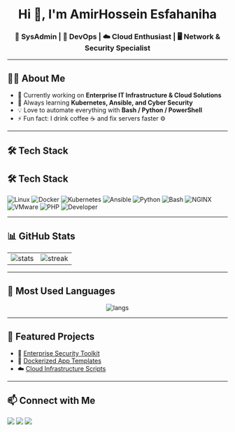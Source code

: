 <h1 align="center">Hi 👋, I'm AmirHossein Esfahaniha</h1>
<h3 align="center">🚀 SysAdmin | 🐳 DevOps | ☁️ Cloud Enthusiast | 🖥️ Network & Security Specialist</h3>

---

## 👨‍💻 About Me
- 🔭 Currently working on **Enterprise IT Infrastructure & Cloud Solutions**
- 🌱 Always learning **Kubernetes, Ansible, and Cyber Security**
- 💡 Love to automate everything with **Bash / Python / PowerShell**
- ⚡ Fun fact: I drink coffee ☕ and fix servers faster ⚙️

---

## 🛠 Tech Stack
## 🛠 Tech Stack
![Linux](https://img.shields.io/badge/Linux-FCC624?style=for-the-badge&logo=linux&logoColor=black)
![Docker](https://img.shields.io/badge/Docker-2496ED?style=for-the-badge&logo=docker&logoColor=white)
![Kubernetes](https://img.shields.io/badge/Kubernetes-326CE5?style=for-the-badge&logo=kubernetes&logoColor=white)
![Ansible](https://img.shields.io/badge/Ansible-EE0000?style=for-the-badge&logo=ansible&logoColor=white)
![Python](https://img.shields.io/badge/Python-3776AB?style=for-the-badge&logo=python&logoColor=white)
![Bash](https://img.shields.io/badge/Bash-4EAA25?style=for-the-badge&logo=gnu-bash&logoColor=white)
![NGINX](https://img.shields.io/badge/Nginx-009639?style=for-the-badge&logo=nginx&logoColor=white)
![VMware](https://img.shields.io/badge/VMware-607078?style=for-the-badge&logo=vmware&logoColor=white)
![PHP](https://img.shields.io/badge/PHP-777BB4?style=for-the-badge&logo=php&logoColor=white)
![Developer](https://img.shields.io/badge/Developer-F7DF1E?style=for-the-badge&logo=devicon&logoColor=black)

---

## 📊 GitHub Stats
<p align="center">
  <table>
    <tr>
      <td><img src="https://github-readme-stats.vercel.app/api?username=esfahaniha&show_icons=true&theme=radical" alt="stats" /></td>
      <td><img src="https://github-readme-streak-stats.herokuapp.com/?user=esfahaniha&theme=radical" alt="streak" /></td>
    </tr>
  </table>
</p>

---

## 🚀 Most Used Languages
<p align="center">
  <img src="https://github-readme-stats.vercel.app/api/top-langs/?username=esfahaniha&layout=compact&theme=radical" alt="langs" />
</p>

---

## 🌟 Featured Projects
- 🔐 [Enterprise Security Toolkit](https://github.com/esfahaniha/security-toolkit)  
- 🐳 [Dockerized App Templates](https://github.com/esfahaniha/docker-apps)  
- ☁️ [Cloud Infrastructure Scripts](https://github.com/esfahaniha/cloud-infra)  

---

## 📫 Connect with Me
<p align="left">
<a href="https://linkedin.com/in/your-linkedin" target="blank"><img src="https://img.shields.io/badge/LinkedIn-blue?style=for-the-badge&logo=linkedin" /></a>
<a href="mailto:yourmail@example.com" target="blank"><img src="https://img.shields.io/badge/Email-D14836?style=for-the-badge&logo=gmail&logoColor=white" /></a>
<a href="https://t.me/yourtelegram" target="blank"><img src="https://img.shields.io/badge/Telegram-2CA5E0?style=for-the-badge&logo=telegram&logoColor=white" /></a>
</p>
